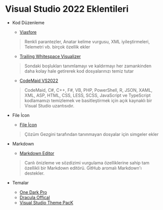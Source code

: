 # Visual Studio 2022 Eklentileri

- Kod Düzenleme
  - [Viasfore](https://marketplace.visualstudio.com/items?itemName=TomasRestrepo.Viasfora)
  > Renkli parantezler, Anatar kelime vurgusu, XML iyileştirmeleri, Telemetri vb. birçok özellik ekler
  - [Trailing Whitespace Visualizer](https://marketplace.visualstudio.com/items?itemName=MadsKristensen.TrailingWhitespaceVisualizer)
  > Sondaki boşlukları tanımlamayı ve kaldırmayı her zamankinden daha kolay hale getirerek kod dosyalarınızı temiz tutar
  - [CodeMaid VS2022](https://marketplace.visualstudio.com/items?itemName=SteveCadwallader.CodeMaidVS2022)
  > CodeMaid, C#, C++, F#, VB, PHP, PowerShell, R, JSON, XAML, XML, ASP, HTML, CSS, LESS, SCSS, JavaScript ve TypeScript kodlamamızı temizlemek ve basitleştirmek için açık kaynaklı bir Visual Studio uzantısıdır.

- File İcon
  - [File İcon](https://marketplace.visualstudio.com/items?itemName=MadsKristensen.FileIcons)
  > Çözüm Gezgini tarafından tanınmayan dosyalar için simgeler ekler

- Markdown
  - [Markdown Editor](https://marketplace.visualstudio.com/items?itemName=MadsKristensen.MarkdownEditor)
  > Canlı önizleme ve sözdizimi vurgulama özelliklerine sahip tam özellikli bir Markdown editörü. GitHub aromalı Markdown'ı destekler.

- Temalar
  - [One Dark Pro](https://marketplace.visualstudio.com/items?itemName=adrianwilczynski.one-dark-pro)
  - [Dracula Offical](https://marketplace.visualstudio.com/items?itemName=dracula-theme.dracula) 
  - [Visual Studio Theme PacK](https://marketplace.visualstudio.com/items?itemName=idex.vsthemepack)
